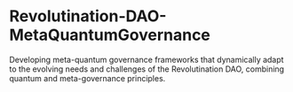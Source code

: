 # Revolutination-DAO-MetaQuantumGovernance
Developing meta-quantum governance frameworks that dynamically adapt to the evolving needs and challenges of the Revolutination DAO, combining quantum and meta-governance principles.
